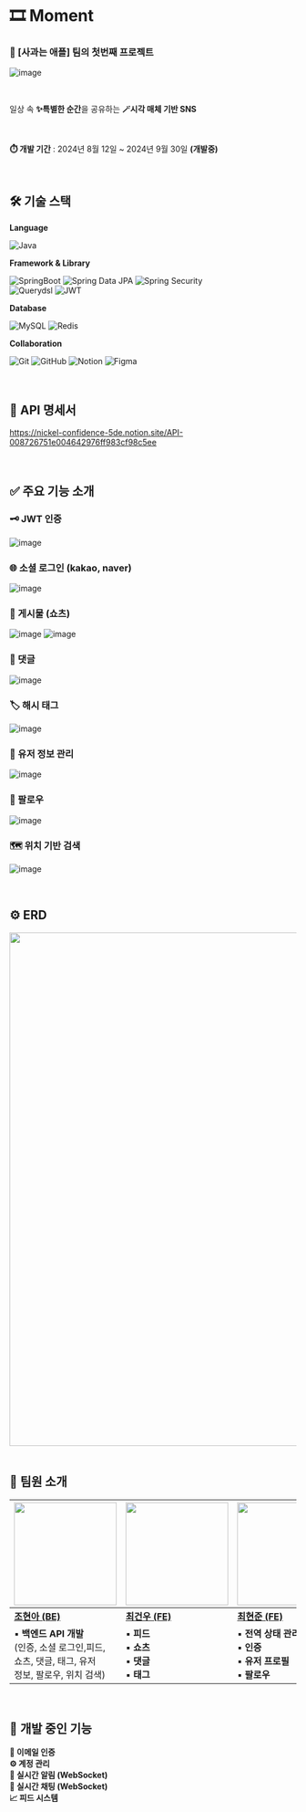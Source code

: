 # 🎞️ Moment

### 🍎 [사과는 애플] 팀의 첫번째 프로젝트

![image](https://github.com/user-attachments/assets/0d2f156e-7473-4ac0-a0db-eb541db2c553)

<br/>

일상 속 **✨특별한 순간**을 공유하는 **🪄시각 매체 기반 SNS**

<br/>

**⏱️ 개발 기간** : 2024년 8월 12일 ~ 2024년 9월 30일 **(개발중)**

<br/>

## 🛠️ 기술 스택

**Language**

![Java](https://img.shields.io/badge/Java-007396?style=for-the-badge&logo=java&logoColor=white)

**Framework & Library**

![SpringBoot](https://img.shields.io/badge/SpringBoot-6DB33F?style=for-the-badge&logo=springboot&logoColor=white)
![Spring Data JPA](https://img.shields.io/badge/Spring_Data_JPA-6DB33F?style=for-the-badge&logo=spring&logoColor=white)
![Spring Security](https://img.shields.io/badge/Spring_Security-6DB33F?style=for-the-badge&logo=springsecurity&logoColor=white)
<br/>
![Querydsl](https://img.shields.io/badge/Querydsl-00599C?style=for-the-badge&logo=apachemaven&logoColor=white)
![JWT](https://img.shields.io/badge/JWT-000000?style=for-the-badge&logo=json-web-tokens&logoColor=white)


**Database**

![MySQL](https://img.shields.io/badge/MySQL-4479A1?style=for-the-badge&logo=mysql&logoColor=white)
![Redis](https://img.shields.io/badge/Redis-DC382D?style=for-the-badge&logo=redis&logoColor=white)

**Collaboration**

![Git](https://img.shields.io/badge/Git-F05032?style=for-the-badge&logo=git&logoColor=white)
![GitHub](https://img.shields.io/badge/GitHub-181717?style=for-the-badge&logo=github&logoColor=white)
![Notion](https://img.shields.io/badge/Notion-000000?style=for-the-badge&logo=notion&logoColor=white)
![Figma](https://img.shields.io/badge/Figma-F24E1E?style=for-the-badge&logo=figma&logoColor=white)

<br/>

## 📒 API 명세서
https://nickel-confidence-5de.notion.site/API-008726751e004642976ff983cf98c5ee

<br/>

## ✅ 주요 기능 소개

### 🗝️ JWT 인증
![image](https://github.com/user-attachments/assets/0326b2ae-c418-46e1-9091-5eaf5d545377)


### 🌐 소셜 로그인 (kakao, naver)
![image](https://github.com/user-attachments/assets/4a205b52-dc6c-4f15-a6c7-b87acb563397)


### 🎥 게시물 (쇼츠)
![image](https://github.com/user-attachments/assets/8061a0b2-c856-4a7e-b446-65efe9807236)
![image](https://github.com/user-attachments/assets/c88df675-5c4b-447d-83eb-a0282898e466)


### 💬 댓글
![image](https://github.com/user-attachments/assets/9598e3f3-50cd-42c7-91ce-7e05a5c84f92)


### 🏷️ 해시 태그
![image](https://github.com/user-attachments/assets/230cb8f0-fb69-40d4-8262-dc9e50e44bca)


### 👤 유저 정보 관리
![image](https://github.com/user-attachments/assets/3480da58-9dad-4821-9b29-574b48f70e9a)


### 🤝 팔로우
![image](https://github.com/user-attachments/assets/d915da8e-5e4d-42ca-94de-b5a238560e0d)


### 🗺️ 위치 기반 검색
![image](https://github.com/user-attachments/assets/dd4687a9-1760-4388-b49e-ab99f282dcce)

<br/>

## ⚙️ ERD
<img src="https://github.com/user-attachments/assets/4e867cd0-e854-42fc-8b1f-9917bcc8007d" width="900">

<br/>
<br/>

## 👻 팀원 소개
|<img src="https://github.com/user-attachments/assets/9856718a-1113-42f4-a9fd-4efebbcee36c" width="180">|<img src="https://github.com/user-attachments/assets/7033ddfe-9613-41ae-b7f1-55f8138d02cd" width="180">|<img src="https://github.com/user-attachments/assets/180c06ef-e55a-48c2-ab2a-fb01e2ee17ea" width="180">|
|---|---|---|
|[**조현아 (BE)**](https://github.com/tenius10)|[**최건우 (FE)**](https://github.com/rjsdn031)|[**최현준 (FE)**](https://github.com/Hyeonjun0527)|
|▪️ **백엔드 API 개발**<br/>(인증, 소셜 로그인,피드, <br/>쇼츠, 댓글, 태그, 유저 <br/>정보, 팔로우, 위치 검색)|▪️ **피드**<br/>▪️ **쇼츠**<br/>▪️ **댓글**<br/>▪️ **태그**|▪️ **전역 상태 관리**(Redux)<br/>▪️ **인증**<br/>▪️ **유저 프로필**<br/>▪️ **팔로우**|

<br/>

## 🚀 개발 중인 기능
**📧 이메일 인증** <br/>
**⚙️ 계정 관리** <br/>
**🔔 실시간 알림 (WebSocket)** <br/>
**💬 실시간 채팅 (WebSocket)** <br/>
**📈 피드 시스템** <br/>

<br/>



